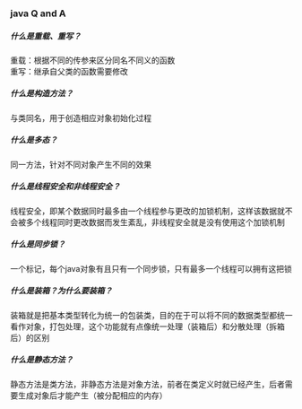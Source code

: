 ### java Q and A

##### 什么是重载、重写？
重载：根据不同的传参来区分同名不同义的函数  
重写：继承自父类的函数需要修改
##### 什么是构造方法？
与类同名，用于创造相应对象初始化过程    
##### 什么是多态？
同一方法，针对不同对象产生不同的效果
##### 什么是线程安全和非线程安全？
线程安全，即某个数据同时最多由一个线程参与更改的加锁机制，这样该数据就不会被多个线程同时更改数据而发生紊乱，非线程安全就是没有使用这个加锁机制
##### 什么是同步锁？
一个标记，每个java对象有且只有一个同步锁，只有最多一个线程可以拥有这把锁
##### 什么是装箱？为什么要装箱？
装箱就是把基本类型转化为统一的包装类，目的在于可以将不同的数据类型都统一看作对象，打包处理，这个功能就有点像统一处理（装箱后）和分散处理（拆箱后）的区别
##### 什么是静态方法？
静态方法是类方法，非静态方法是对象方法，前者在类定义时就已经产生，后者需要生成对象后才能产生（被分配相应的内存）